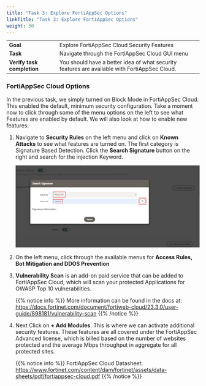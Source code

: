 ```yaml
---
title: "Task 3: Explore FortiAppSec Options"
linkTitle: "Task 3: Explore FortiAppSec Options"
weight: 30
---
```


|                            |    |  
|----------------------------| ----
| **Goal**                   | Explore FortiAppSec Cloud Security Features
| **Task**                   | Navigate through the FortiAppSec Cloud GUI menu
| **Verify task completion** | You should have a better idea of what security features are available with FortiAppSec Cloud.

### FortiAppSec Cloud Options

In the previous task, we simply turned on Block Mode in FortiAppSec Cloud.  This enabled the default, minimum security configuration.  Take a moment now to click through some of the menu options on the left to see what Features are enabled by default.  We will also look at how to enable new features.

1. Navigate to **Security Rules** on the left menu and click on **Known Attacks** to see what features are turned on.  The first category is Signature Based Detection.  Click the **Search Signature** button on the right and search for the injection Keyword.  

    ![Search-Sig](search-sig.png)

2. On the left menu, click through the available menus for **Access Rules, Bot Mitigation and DDOS Prevention**

3. **Vulnerability Scan** is an add-on paid service that can be added to FortiAppSec Cloud, which will scan your protected Applications for OWASP Top 10 vulnerabilities.

    {{% notice info %}}
    More information can be found in the docs at:
    https://docs.fortinet.com/document/fortiweb-cloud/23.3.0/user-guide/898181/vulnerability-scan
    {{% /notice %}}

4. Next Click on **+ Add Modules**.  This is where we can activate additional security features.  These features are all covered under the FortiAppSec Advanced license, which is billed based on the number of websites protected and the average Mbps throughput in aggregate for all protected sites.

    {{% notice info %}}
    FortiAppSec Cloud Datasheet:
    https://www.fortinet.com/content/dam/fortinet/assets/data-sheets/pdf/fortiappsec-cloud.pdf
    {{% /notice %}}
